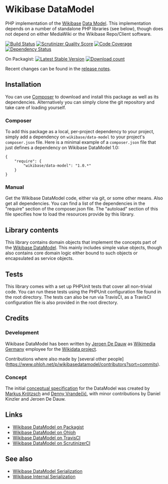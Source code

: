 # Wikibase DataModel

PHP implementation of the
[Wikibase](https://www.mediawiki.org/wiki/Wikibase)
[Data Model](https://meta.wikimedia.org/wiki/Wikidata/Data_model).
This implementation depends on a number of standalone PHP libraries (see below),
though does not depend on either MediaWiki or the Wikibase Repo/Client software.

[![Build Status](https://secure.travis-ci.org/wmde/WikibaseDataModel.png?branch=master)](http://travis-ci.org/wmde/WikibaseDataModel)
[![Scrutinizer Quality Score](https://scrutinizer-ci.com/g/wmde/WikibaseDataModel/badges/quality-score.png?s=6e63826e875923969a3b5f9bbd03f79839b835a5)](https://scrutinizer-ci.com/g/wmde/WikibaseDataModel/)
[![Code Coverage](https://scrutinizer-ci.com/g/wmde/WikibaseDataModel/badges/coverage.png?s=a48a587bb3fd2705cbe3137e8361fc7c3408a9af)](https://scrutinizer-ci.com/g/wmde/WikibaseDataModel/)
[![Dependency Status](https://www.versioneye.com/php/wikibase:data-model/badge.png)](https://www.versioneye.com/php/wikibase:data-model)

On Packagist:
[![Latest Stable Version](https://poser.pugx.org/wikibase/data-model/version.png)](https://packagist.org/packages/wikibase/data-model)
[![Download count](https://poser.pugx.org/wikibase/data-model/d/total.png)](https://packagist.org/packages/wikibase/data-model)

Recent changes can be found in the [release notes](RELEASE-NOTES.md).

## Installation

You can use [Composer](http://getcomposer.org/) to download and install
this package as well as its dependencies. Alternatively you can simply clone
the git repository and take care of loading yourself.

### Composer

To add this package as a local, per-project dependency to your project, simply add a
dependency on `wikibase/data-model` to your project's `composer.json` file.
Here is a minimal example of a `composer.json` file that just defines a dependency on
Wikibase DataModel 1.0:

    {
        "require": {
            "wikibase/data-model": "1.0.*"
        }
    }

### Manual

Get the Wikibase DataModel code, either via git, or some other means. Also get all dependencies.
You can find a list of the dependencies in the "require" section of the composer.json file.
The "autoload" section of this file specifies how to load the resources provide by this library.

## Library contents

This library contains domain objects that implement the concepts part of the
[Wikibase DataModel](https://meta.wikimedia.org/wiki/Wikidata/Data_model).
This mainly includes simple value objects, though also contains core domain
logic either bound to such objects or encapsulated as service objects.

## Tests

This library comes with a set up PHPUnit tests that cover all non-trivial code. You can run these
tests using the PHPUnit configuration file found in the root directory. The tests can also be run
via TravisCI, as a TravisCI configuration file is also provided in the root directory.

## Credits

### Development

Wikibase DataModel has been written by [Jeroen De Dauw](https://www.mediawiki.org/wiki/User:Jeroen_De_Dauw)
as [Wikimedia Germany](https://wikimedia.de) employee for the [Wikidata project](https://wikidata.org/).

Contributions where also made by [several other people]
(https://www.ohloh.net/p/wikibasedatamodel/contributors?sort=commits).

### Concept

The initial [conceptual specification](https://meta.wikimedia.org/wiki/Wikidata/Data_model)
for the DataModel was created by [Markus Krötzsch](http://korrekt.org/)
and [Denny Vrandečić](http://simia.net/wiki/Denny), with minor contributions by
Daniel Kinzler and Jeroen De Dauw.

## Links

* [Wikibase DataModel on Packagist](https://packagist.org/packages/wikibase/data-model)
* [Wikibase DataModel on Ohloh](https://www.ohloh.net/p/wikibasedatamodel/)
* [Wikibase DataModel on TravisCI](https://travis-ci.org/wmde/WikibaseDataModel)
* [Wikibase DataModel on ScrutinizerCI](https://scrutinizer-ci.com/g/wmde/WikibaseDataModel)
 
## See also

* [Wikibase DataModel Serialization](https://github.com/wmde/WikibaseDataModelSerialization)
* [Wikibase Internal Serialization](https://github.com/wmde/WikibaseInternalSerialization)
